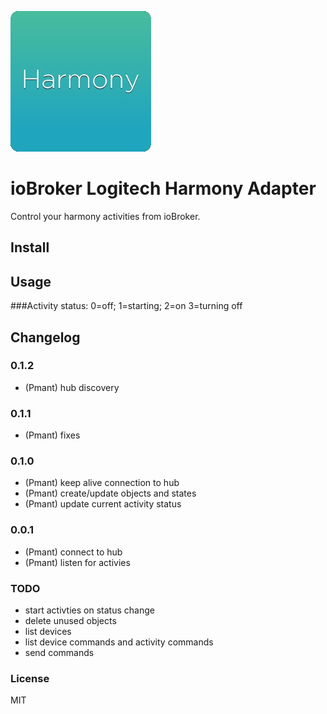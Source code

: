 ![Logo](admin/harmony.png)
# ioBroker Logitech Harmony Adapter

Control your harmony activities from ioBroker.

## Install

## Usage
###Activity status:
0=off;
1=starting;
2=on
3=turning off

## Changelog

### 0.1.2
* (Pmant) hub discovery

### 0.1.1
* (Pmant) fixes

### 0.1.0
* (Pmant) keep alive connection to hub
* (Pmant) create/update objects and states
* (Pmant) update current activity status

### 0.0.1
* (Pmant) connect to hub
* (Pmant) listen for activies


### TODO
* start activties on status change
* delete unused objects
* list devices 
* list device commands and activity commands
* send commands

### License

MIT




